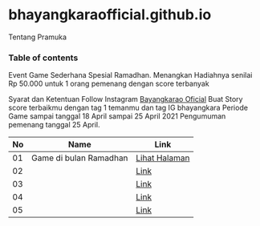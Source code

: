 # bhayangkaraofficial.github.io
Tentang Pramuka
### Table of contents

Event Game Sederhana Spesial Ramadhan.
Menangkan Hadiahnya senilai Rp 50.000 
untuk 1 orang pemenang dengan score terbanyak

Syarat dan Ketentuan 
Follow Instagram [Bayangkarao Oficial](http://instagram.com/bayangkaraofficial)
Buat Story score terbaikmu dengan tag 1 temanmu dan tag IG bhayangkara
Periode Game sampai tanggal 18 April sampai 25 April 2021
Pengumuman pemenang tanggal 25 April.

|  No  |  Name  | Link  |
|------|----------------|--------------|
|  01  | Game di bulan Ramadhan	  |[Lihat Halaman](https://bhayangkaraofficial.github.io/game/dist/index.html)|	         
|  02  | 	  |[Link]()|
|  03  | 	          |[Link]()|	 
|  04  | 		      |[Link]()|	      
|  05  | 			  |[Link]()|		


